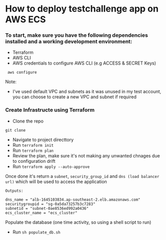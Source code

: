 # How to deploy testchallenge app on AWS ECS 

### To start, make sure you have the following dependencies installed and a working development environment:

* Terraform
* AWS CLI 
* AWS credentials to configure AWS CLI (e.g ACCESS & SECRET Keys)
```
 aws configure
```


Note:

- I've used default VPC and subnets as it was unused in my test account, you can choose to create a new VPC and subnet if required


### Create Infrastructe using Terraform

- Clone the repo
```
git clone 
```
* Navigate to project directtory
* Run `terraform init`
* Run `terraform plan`
* Review the plan, make sure it's not making any unwanted chnages due to configuration drift
* Run `terraform apply --auto-approve`

Once done it's return a `subnet`, `security_group_id` and `dns (load balancer url)` which will be used to access the application

```
Outputs:

dns_name = "alb-1645103834.ap-southeast-2.elb.amazonaws.com"
securitygroupid = "sg-0a5da73257b3c7283"
subnetid = "subnet-0ae8536ed992a0436"
ecs_cluster_name = "ecs_cluster"
```

Populate the database (one time activity, so using a shell script to run)

* Run `sh populate_db.sh`